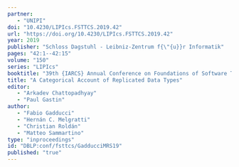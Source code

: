 ```yaml
---
partner: 
   - "UNIPI"
doi: "10.4230/LIPIcs.FSTTCS.2019.42"
url: "https://doi.org/10.4230/LIPIcs.FSTTCS.2019.42"
year: 2019
publisher: "Schloss Dagstuhl - Leibniz-Zentrum f{\"{u}}r Informatik"
pages: "42:1--42:15"
volume: "150"
series: "LIPIcs"
booktitle: "39th {IARCS} Annual Conference on Foundations of Software Technology and Theoretical Computer Science, {FSTTCS} 2019, December 11-13, 2019, Bombay, India"
title: "A Categorical Account of Replicated Data Types"
editor: 
   - "Arkadev Chattopadhyay"
   - "Paul Gastin"
author: 
   - "Fabio Gadducci"
   - "Hernán C. Melgratti"
   - "Christian Roldán"
   - "Matteo Sammartino"
type: "inproceedings"
id: "DBLP:conf/fsttcs/GadducciMRS19"
published: "true"
---
```

